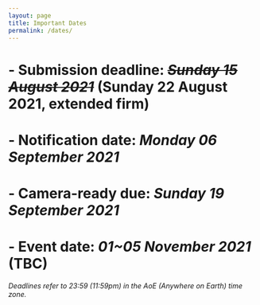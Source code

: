 ```yaml
---
layout: page
title: Important Dates
permalink: /dates/
---
```


# - **Submission deadline:**	~~*Sunday 15 August 2021*~~ (Sunday 22 August 2021, extended firm)
# - **Notification date:**	*Monday 06 September 2021*
# - **Camera-ready due:**	*Sunday 19 September 2021*
# - **Event date:**	*01~05 November 2021* (TBC)

*Deadlines refer to 23:59 (11:59pm) in the AoE (Anywhere on Earth) time zone.*
